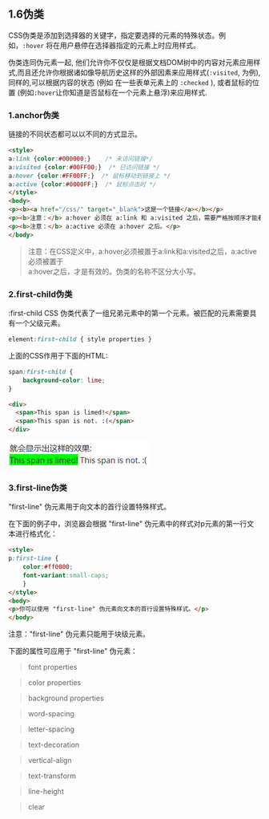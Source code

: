 ## 1.6伪类

CSS伪类是添加到选择器的关键字，指定要选择的元素的特殊状态。例如，`:hover` 将在用户悬停在选择器指定的元素上时应用样式。

伪类连同伪元素一起, 他们允许你不仅仅是根据文档DOM树中的内容对元素应用样式,而且还允许你根据诸如像导航历史这样的外部因素来应用样式\(`:visited`, 为例\), 同样的,可以根据内容的状态 \(例如 在一些表单元素上的 `:checked` \), 或者鼠标的位置 \(例如`:hover`让你知道是否鼠标在一个元素上悬浮\)来应用样式.

### 1.anchor伪类

链接的不同状态都可以以不同的方式显示。

```html
<style>
a:link {color:#000000;}    /* 未访问链接*/
a:visited {color:#00FF00;}  /* 已访问链接 */
a:hover {color:#FF00FF;}  /* 鼠标移动到链接上 */
a:active {color:#0000FF;}  /* 鼠标点击时 */
</style>
<body>
<p><b><a href="/css/" target="_blank">这是一个链接</a></b></p>
<p><b>注意：</b> a:hover 必须在 a:link 和 a:visited 之后，需要严格按顺序才能看到效果。</p>
<p><b>注意：</b> a:active 必须在 a:hover 之后。</p>
</body>
```

> 注意：在CSS定义中，a:hover必须被置于a:link和a:visited之后，a:active必须被置于  
> a:hover之后，才是有效的。伪类的名称不区分大小写。

### 2.first-child伪类

:first-child CSS 伪类代表了一组兄弟元素中的第一个元素。被匹配的元素需要具有一个父级元素。

```css
element:first-child { style properties }
```

上面的CSS作用于下面的HTML:

```css
span:first-child {
    background-color: lime;
}
```

```html
<div>
  <span>This span is limed!</span>
  <span>This span is not. :(</span>
</div>
```

![](/assets/pic/first-child.png)

### 3.first-line伪类

"first-line" 伪元素用于向文本的首行设置特殊样式。

在下面的例子中，浏览器会根据 "first-line" 伪元素中的样式对p元素的第一行文本进行格式化：

```html
<style>
p:first-line {
    color:#ff0000;
    font-variant:small-caps;
    }
</style>
<body>
<p>你可以使用 "first-line" 伪元素向文本的首行设置特殊样式。</p>
</body>
```

注意："first-line" 伪元素只能用于块级元素。

下面的属性可应用于 "first-line" 伪元素：

> font properties

>color properties

>background properties

>word-spacing

>letter-spacing

>text-decoration

>vertical-align

>text-transform

>line-height

>clear

